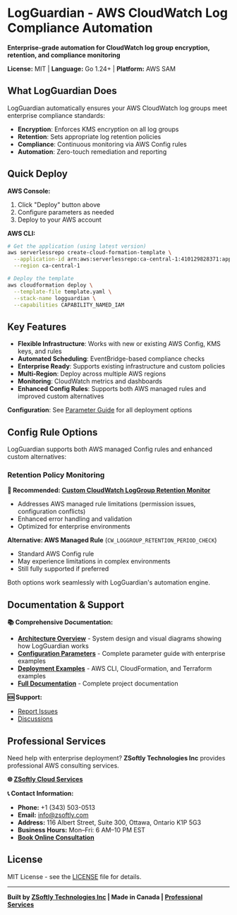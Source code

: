 # LogGuardian - AWS CloudWatch Log Compliance Automation

**Enterprise-grade automation for CloudWatch log group encryption, retention, and compliance monitoring**

**License:** MIT | **Language:** Go 1.24+ | **Platform:** AWS SAM

## What LogGuardian Does

LogGuardian automatically ensures your AWS CloudWatch log groups meet enterprise compliance standards:

- **Encryption**: Enforces KMS encryption on all log groups
- **Retention**: Sets appropriate log retention policies  
- **Compliance**: Continuous monitoring via AWS Config rules
- **Automation**: Zero-touch remediation and reporting

## Quick Deploy

**AWS Console:**
1. Click "Deploy" button above
2. Configure parameters as needed
3. Deploy to your AWS account

**AWS CLI:**
```bash
# Get the application (using latest version)
aws serverlessrepo create-cloud-formation-template \
  --application-id arn:aws:serverlessrepo:ca-central-1:410129828371:applications/LogGuardian \
  --region ca-central-1

# Deploy the template
aws cloudformation deploy \
  --template-file template.yaml \
  --stack-name logguardian \
  --capabilities CAPABILITY_NAMED_IAM
```

## Key Features

- **Flexible Infrastructure**: Works with new or existing AWS Config, KMS keys, and rules
- **Automated Scheduling**: EventBridge-based compliance checks
- **Enterprise Ready**: Supports existing infrastructure and custom policies
- **Multi-Region**: Deploy across multiple AWS regions
- **Monitoring**: CloudWatch metrics and dashboards
- **Enhanced Config Rules**: Supports both AWS managed rules and improved custom alternatives

**Configuration**: See [Parameter Guide](https://github.com/zsoftly/logguardian/blob/main/docs/configuration-parameters.md) for all deployment options

## Config Rule Options

LogGuardian supports both AWS managed Config rules and enhanced custom alternatives:

### Retention Policy Monitoring

**🚀 Recommended: [Custom CloudWatch LogGroup Retention Monitor](https://serverlessrepo.aws.amazon.com/applications/ca-central-1/410129828371/CloudWatch-LogGroup-Retention-Monitor)**
- Addresses AWS managed rule limitations (permission issues, configuration conflicts)
- Enhanced error handling and validation
- Optimized for enterprise environments

**Alternative: AWS Managed Rule** (`CW_LOGGROUP_RETENTION_PERIOD_CHECK`)
- Standard AWS Config rule
- May experience limitations in complex environments
- Still fully supported if preferred

Both options work seamlessly with LogGuardian's automation engine.

## Documentation & Support

**📚 Comprehensive Documentation:**
- **[Architecture Overview](https://github.com/zsoftly/logguardian/blob/main/docs/architecture-overview.md)** - System design and visual diagrams showing how LogGuardian works
- **[Configuration Parameters](https://github.com/zsoftly/logguardian/blob/main/docs/configuration-parameters.md)** - Complete parameter guide with enterprise examples
- **[Deployment Examples](https://github.com/zsoftly/logguardian/blob/main/docs/deployment-examples.md)** - AWS CLI, CloudFormation, and Terraform examples
- **[Full Documentation](https://github.com/zsoftly/logguardian)** - Complete project documentation

**🆘 Support:**
- [Report Issues](https://github.com/zsoftly/logguardian/issues)
- [Discussions](https://github.com/zsoftly/logguardian/discussions)

## Professional Services

Need help with enterprise deployment? **ZSoftly Technologies Inc** provides professional AWS consulting services.

**🌐 [ZSoftly Cloud Services](https://cloud.zsoftly.com/)**

**📞 Contact Information:**
- **Phone:** +1 (343) 503-0513
- **Email:** info@zsoftly.com
- **Address:** 116 Albert Street, Suite 300, Ottawa, Ontario K1P 5G3
- **Business Hours:** Mon–Fri: 6 AM–10 PM EST
- **[Book Online Consultation](https://cloud.zsoftly.com/)**

## License

MIT License - see the [LICENSE](https://github.com/zsoftly/logguardian/blob/main/LICENSE) file for details.

---

**Built by [ZSoftly Technologies Inc](https://zsoftly.com) | Made in Canada | [Professional Services](https://cloud.zsoftly.com/)**
